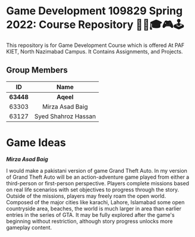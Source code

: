 # Game Development 109829 Spring 2022: Course Repository 👨‍🎓🎓🎮🕹

This repository is for Game Development Course which is offered At PAF KIET, North Nazimabad Campus. It Contains Assignments, and Projects.

## Group Members

| ID             | Name            |
|:--------------:|:---------------:|
|  **63448**     |  **Aqeel** |
|  63303         |  Mirza Asad Baig     |
|  63127         |  Syed Shahroz Hassan|

# Game Ideas

***Mirza Asad Baig***

I would make a pakistani version of game Grand Theft Auto. In my version of Grand Theft Auto will be an action-adventure game played from either a third-person or first-person perspective. Players complete missions based on real life scenarios with set objectives to progress through the story. Outside of the missions, players may freely roam the open world. Composed of the major cities like karachi, Lahore, Islamabad some open countryside area, beaches, the world is much larger in area than earlier entries in the series of GTA. It may be fully explored after the game's beginning without restriction, although story progress unlocks more gameplay content.

